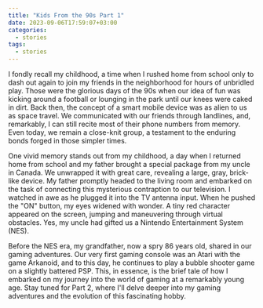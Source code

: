 ```yaml
---
title: "Kids From the 90s Part 1"
date: 2023-09-06T17:59:07+03:00
categories:
  - stories
tags:
  - stories
---
```


I fondly recall my childhood, a time when I rushed home from school only to dash out again to join my friends in the neighborhood for hours of unbridled play. Those were the glorious days of the 90s when our idea of fun was kicking around a football or lounging in the park until our knees were caked in dirt. Back then, the concept of a smart mobile device was as alien to us as space travel. We communicated with our friends through landlines, and, remarkably, I can still recite most of their phone numbers from memory. Even today, we remain a close-knit group, a testament to the enduring bonds forged in those simpler times. 

One vivid memory stands out from my childhood, a day when I returned home from school and my father brought a special package from my uncle in Canada. We unwrapped it with great care, revealing a large, gray, brick-like device. My father promptly headed to the living room and embarked on the task of connecting this mysterious contraption to our television. I watched in awe as he plugged it into the TV antenna input. When he pushed the "ON" button, my eyes widened with wonder. A tiny red character appeared on the screen, jumping and maneuvering through virtual obstacles. Yes, my uncle had gifted us a Nintendo Entertainment System (NES). 

Before the NES era, my grandfather, now a spry 86 years old, shared in our gaming adventures. Our very first gaming console was an Atari with the game Arkanoid, and to this day, he continues to play a bubble shooter game on a slightly battered PSP. This, in essence, is the brief tale of how I embarked on my journey into the world of gaming at a remarkably young age. Stay tuned for Part 2, where I'll delve deeper into my gaming adventures and the evolution of this fascinating hobby. 